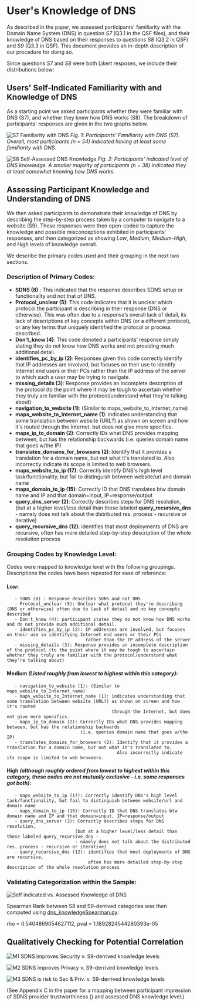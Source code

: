 #  User's Knowledge of DNS 

As described in the paper, we assessed participants' familiarity with the Domain Name System (DNS) in question _S7_ (Q3.1 in the QSF files), and their knowledge of DNS based on their responses to questions _S8_ (Q3.2 in QSF) and _S9_ (Q3.3 in QSF). 
This document provides an in-depth description of our procedure for doing so. 

Since questions _S7_ and _S8_ were both Likert resposes, we include their distributions below:

## Users' Self-Indicated Familiarity with and Knowledge of DNS

As a starting point we asked participants whether they were familiar with DNS (S7), and whether they knew how DNS works (S8).
The breakdown of participants' responses are given in the two graphs below. 

![S7 Familiarity with DNS](figures/dns_familiarity.png)
      *Fig. 1: Participants' Familiarity with DNS (S7). Overall, most participants (n = 54) indicated having at least some familiarity with DNS.*
      
      
![S8 Self-Assessed DNS Knowledge](figures/S8-DnsKnowledge.png)
      *Fig. 2: Participants' indicated level of DNS knowledge. A smaller majority of participants (n = 38) indicated they at least somewhat knowing how DNS works.*
 

## Assessing Participant Knowledge and Understanding of DNS

We then asked participants to demonstrate their knowledge of DNS by describing the step-by-step process taken by a computer to navigate to a website (S9).
These responses were then open-coded to capture the knowledge and possible misconceptions exhibited in participants' responses, and then categorized as showing _Low_, _Medium_, _Medium-High_, and _High_ levels of knowledge overall. 

We describe the primary codes used and their grouping in the next two sections. 

### Description of Primary Codes:

* __SDNS (8)__ : This indicated that the response describes SDNS setup or functionality and not that of DNS. 
* __Protocol\_unclear (5)__: This code indicates that it is unclear which protocol the participant is describing in their response (DNS or otherwise). This was often due to a response’s overall lack of detail, its lack of descriptions of key concepts within DNS (or a different protocol), or any key terms that uniquely identified the protocol or process described. 
* __Don't\_know (4)__: This code denoted a participants’ response simply stating they do not know how DNS works and not providing much additional detail.
* __identifies\_pc\_by\_ip (2)__: Responses given this code correctly identify that IP addresses are involved, but focuses on their use to identify Internet end users or their PCs rather than the IP address of the server to which such a user may be trying to navigate.
* __missing\_details (3)__: Response provides an incomplete description of the protocol (to the point where it may be tough to ascertain whether they truly are familiar with the protocol/understand what they’re talking about)
* __navigation\_to\_website (1)__: (Similar to maps\_website\_to\_Internet\_name)
* __maps\_website\_to\_Internet\_name (1)__: indicates understanding that some translation between website (URL?) as shown on screen and how it's routed through the Internet, but does not give more specifics.
* __maps\_ip\_to\_domain (2)__: Correctly IDs what DNS provides mapping between, but has the relationship backwards (i.e. queries domain name that goes w/the IP)
* __translates\_domains\_for\_browsers (2)__: Identify that it provides a translation for a domain name, but not what it's translated to. Also incorrectly indicate its scope is limited to web browsers.
* __maps\_website\_to\_ip (17)__: Correctly identify DNS's high level task/functionality, but fail to distinguish between website/url and domain name
* __maps\_domain\_to\_ip (15)__: Correctly ID that DNS translates btw domain name and IP and that domain=input, IP=response/output
* __query\_dns\_server (2)__: Correctly describes steps for DNS resolution, (but at a higher level/less detail than those labeled __query\_recursive\_dns__ - namely does not talk about the distributed res. process - recursive or iterative)
* __query\_recursive\_dns (12)__: identifies that most deployments of DNS are recursive, often has more detailed step-by-step description of the whole resolution process


### Grouping Codes by Knowledge Level:
Codes were mapped to knowledge level with the following groupings. Descriptions the codes have been repeated for ease of reference: 

#### Low: 
       - SDNS (8) : Response describes SDNS and not DNS
       - Protocol_unclear (5): Unclear what protocol they're describing (DNS or otherwise) often due to lack of detail and no key concepts described
       - Don't_know (4): participant states they do not know how DNS works and do not provide much additional detail.
       - identifies_pc_by_ip (2): IP addresses are involved, but focuses on their use in identifying Internet end users or their PCs
                                  rather than the IP address of the server
       - missing_details (3): Response provides an incomplete description of the protocol (to the point where it may be tough to ascertain whether they truly are familiar with the protocol/understand what they’re talking about)

#### Medium _(Listed roughly from lowest to highest within this category):_
       - navigation_to_website (1): (Similar to maps_website_to_Internet_name)
       - maps_website_to_Internet_name (1): indicates understanding that some translation between website (URL?) as shown on screen and how it's routed 
                                            through the Internet, but does not give more specifics.
       - maps_ip_to_domain (2): Correctly IDs what DNS provides mapping between, but has the relationship backwards 
                                (i.e. queries domain name that goes w/the IP)
       - translates_domains_for_browsers (2): Identify that it provides a translation for a domain name, but not what it's translated to. 
                                              Also incorrectly indicate its scope is limited to web browsers.

#### High _(although roughly ordered from lowest to highest within this category, these codes are not mutually exclusive - i.e. some responses got both):_
       - maps_website_to_ip (17): Correctly identify DNS's high level task/functionality, but fail to distinguish between website/url and domain name
       - maps_domain_to_ip (15): Correctly ID that DNS translates btw domain name and IP and that domain=input, IP=response/output
       - query_dns_server (2): Correctly describes steps for DNS resolution, 
                              (but at a higher level/less detail than those labeled query_recursive_dns -
                              - namely does not talk about the distributed res. process - recursive or iterative)
       - query_recursive_dns (12): identifies that most deployments of DNS are recursive, 
                                   often has more detailed step-by-step description of the whole resolution process
        
        
### Validating Categorization within the Sample:

![Self indicated vs. Assessed Knowledge of DNS](figures/S8-S9_DnsKnowledge.png)


Spearman Rank between S8 and S9-derrived categories was then computed using [dns_knowledgeSpearman.py](../../scripts/dns_knowledgeSpearman.py):

 rho = 0.5404869054627112, 
 pval = 1.1892824544280393e-05


## Qualitatively Checking for Potential Correlation

![M1 SDNS improves Security v. S9-derrived knowledge levels](figures/M1-improvesSecVDns-S9.png)
    
![M2 SDNS improves Privacy v. S9-derrived knowledge levels](figures/M2-S9-Alluvium.png)

![M3 SDNS is risk to Sec & Priv. v. S9-derrived knowledge levels](figures/M3-SecPrivRisk-S9-Knowledge_Alluvium.png)

(See Appendix C in the paper for a mapping between participant impression of SDNS provider trustworthiness () and assessed DNS knowledge level.)
